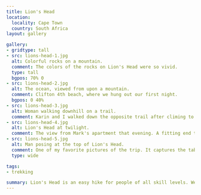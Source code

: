 ```yaml
---
title: Lion's Head
location:
  locality: Cape Town
  country: South Africa
layout: gallery

gallery:
- gridtype: tall
- src: lions-head-1.jpg
  alt: Colorful rocks on a mountain.
  comment: The colors of the rocks on Lion's Head were so vivid.
  type: tall
  bgpos: 70% 0
- src: lions-head-2.jpg
  alt: The ocean, viewed from upon a mountain.
  comment: Clifton 4th beach, where we hung out our first night.
  bgpos: 0 40%
- src: lions-head-3.jpg
  alt: Woman walking downhill on a trail.
  comment: Karin and I walked down the opposite trail after climing to the top.
- src: lions-head-4.jpg
  alt: Lion's Head at twilight.
  comment: The view from Mark's apartment that evening. A fitting end to the day.
- src: lions-head-5.jpg
  alt: Man posing at the top of Lion's Head.
  comment: One of my favorite pictures of the trip. It captures the table cloth so well!
  type: wide

tags:
- trekking

summary: Lion's Head is an easy hike for people of all skill levels. We easily made the top in about an hour, and we heard it's a good spot for night hiking too.
---
```


